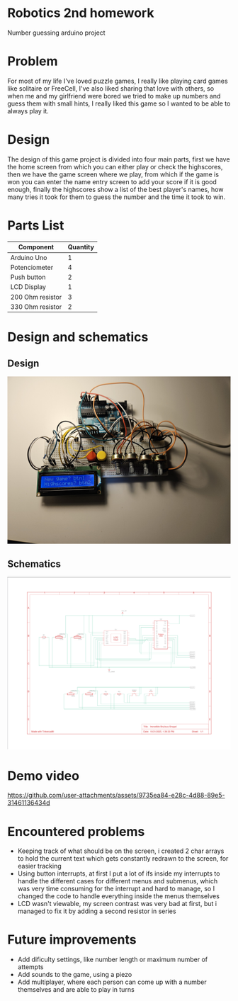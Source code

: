 # Robotics 2nd homework
Number guessing arduino project
# Problem
For most of my life I've loved puzzle games, I really like playing card games like solitaire or FreeCell, I've also liked sharing that love with others, so when me and my girlfriend were bored we tried to make up numbers and guess them with small hints, I really liked this game so I wanted to be able to always play it.
# Design
The design of this game project is divided into four main parts, first we have the home screen from which you can either play or check the highscores, then we have the game screen where we play, from which if the game is won you can enter the name entry screen to add your score if it is good enough, finally the highscores show a list of the best player's names, how many tries it took for them to guess the number and the time it took to win.

# Parts List
| Component        | Quantity |
|------------------|----------|
| Arduino Uno      | 1        |
| Potenciometer    | 4        |
| Push button      | 2        |
| LCD Display      | 1        |
| 200 Ohm resistor | 3        |
| 330 Ohm resistor | 2        |

# Design and schematics

## Design
![Design](https://github.com/hyaqua/Robotika2/blob/main/Assets/design.jpg?raw=true)
## Schematics
![Schematic](https://github.com/hyaqua/Robotika2/blob/main/Assets/Schematic.png?raw=true)
# Demo video
https://github.com/user-attachments/assets/9735ea84-e28c-4d88-89e5-31461136434d
# Encountered problems
- Keeping track of what should be on the screen, i created 2 char arrays to hold the current text which gets constantly redrawn to the screen, for easier tracking
- Using button interrupts, at first I put a lot of ifs inside my interrupts to handle the different cases for different menus and submenus, which was very time consuming for the interrupt and hard to manage, so I changed the code to handle everything inside the menus themselves
- LCD wasn't viewable, my screen contrast was very bad at first, but i managed to fix it by adding a second resistor in series
# Future improvements
- Add dificulty settings, like number length or maximum number of attempts
- Add sounds to the game, using a piezo
- Add multiplayer, where each person can come up with a number themselves and are able to play in turns
